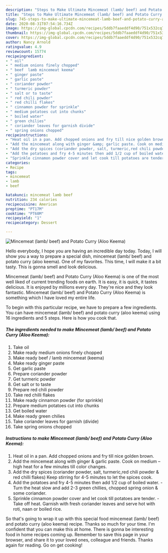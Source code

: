 ```yaml
---
description: "Steps to Make Ultimate Mincemeat (lamb/ beef) and Potato Curry (Aloo Keema)"
title: "Steps to Make Ultimate Mincemeat (lamb/ beef) and Potato Curry (Aloo Keema)"
slug: 745-steps-to-make-ultimate-mincemeat-lamb-beef-and-potato-curry-aloo-keema
date: 2020-08-31T07:54:16.734Z
image: https://img-global.cpcdn.com/recipes/5ddb7faaeddf4d90/751x532cq70/mincemeat-lamb-beef-and-potato-curry-aloo-keema-recipe-main-photo.jpg
thumbnail: https://img-global.cpcdn.com/recipes/5ddb7faaeddf4d90/751x532cq70/mincemeat-lamb-beef-and-potato-curry-aloo-keema-recipe-main-photo.jpg
cover: https://img-global.cpcdn.com/recipes/5ddb7faaeddf4d90/751x532cq70/mincemeat-lamb-beef-and-potato-curry-aloo-keema-recipe-main-photo.jpg
author: Nancy Arnold
ratingvalue: 4.9
reviewcount: 15774
recipeingredient:
- " oil"
- " medium onions finely chopped"
- " beef  lamb mincemeat keema"
- " ginger paste"
- " garlic paste"
- " coriander powder"
- " turmeric powder"
- " salt or to taste"
- " red chili powder"
- " red chilli flakes"
- " cinnamon powder for sprinkle"
- " medium potatoes cut into chunks"
- " boiled water"
- " green chilies"
- " coriander leaves for garnish divide"
- " spring onions chopped"
recipeinstructions:
- "Heat oil in a pan. Add chopped onions and fry till nice golden brown."
- "Add the mincemeat along with ginger &amp; garlic paste. Cook on medium – high heat for a few minutes till color changes."
- "Add the dry spices (coriander powder, salt, turmeric,red chili powder &amp; red chilli flakes) Keep stirring for 4-5 minutes to let the spices cook."
- "Add the potatoes and fry 4-5 minutes then add 1/2 cup of boiled water.  Turn the heat slow and add 2-3 green chillies, chopped spring onion &amp; some coriander."
- "Sprinkle cinnamon powder cover and let cook till potatoes are tender. Take off heat. Garnish with fresh coriander leaves and serve hot with roti, naan or boiled rice."
categories:
- Recipe
tags:
- mincemeat
- lamb
- beef

katakunci: mincemeat lamb beef 
nutrition: 234 calories
recipecuisine: American
preptime: "PT17M"
cooktime: "PT60M"
recipeyield: "1"
recipecategory: Dessert

---
```



![Mincemeat (lamb/ beef) and Potato Curry (Aloo Keema)](https://img-global.cpcdn.com/recipes/5ddb7faaeddf4d90/751x532cq70/mincemeat-lamb-beef-and-potato-curry-aloo-keema-recipe-main-photo.jpg)

Hello everybody, I hope you are having an incredible day today. Today, I will show you a way to prepare a special dish, mincemeat (lamb/ beef) and potato curry (aloo keema). One of my favorites. This time, I will make it a bit tasty. This is gonna smell and look delicious.

Mincemeat (lamb/ beef) and Potato Curry (Aloo Keema) is one of the most well liked of current trending foods on earth. It is easy, it is quick, it tastes delicious. It is enjoyed by millions every day. They're nice and they look fantastic. Mincemeat (lamb/ beef) and Potato Curry (Aloo Keema) is something which I have loved my entire life.




To begin with this particular recipe, we have to prepare a few ingredients. You can have mincemeat (lamb/ beef) and potato curry (aloo keema) using 16 ingredients and 5 steps. Here is how you cook that.

<!--inarticleads1-->

##### The ingredients needed to make Mincemeat (lamb/ beef) and Potato Curry (Aloo Keema):

1. Take  oil
1. Make ready  medium onions finely chopped
1. Make ready  beef / lamb mincemeat (keema)
1. Make ready  ginger paste
1. Get  garlic paste
1. Prepare  coriander powder
1. Get  turmeric powder
1. Get  salt or to taste
1. Prepare  red chili powder
1. Take  red chilli flakes
1. Make ready  cinnamon powder (for sprinkle)
1. Prepare  medium potatoes cut into chunks
1. Get  boiled water
1. Make ready  green chilies
1. Take  coriander leaves for garnish (divide)
1. Take  spring onions chopped




<!--inarticleads2-->

##### Instructions to make Mincemeat (lamb/ beef) and Potato Curry (Aloo Keema):

1. Heat oil in a pan. Add chopped onions and fry till nice golden brown.
1. Add the mincemeat along with ginger &amp; garlic paste. Cook on medium – high heat for a few minutes till color changes.
1. Add the dry spices (coriander powder, salt, turmeric,red chili powder &amp; red chilli flakes) Keep stirring for 4-5 minutes to let the spices cook.
1. Add the potatoes and fry 4-5 minutes then add 1/2 cup of boiled water.  - Turn the heat slow and add 2-3 green chillies, chopped spring onion &amp; some coriander.
1. Sprinkle cinnamon powder cover and let cook till potatoes are tender. - Take off heat. Garnish with fresh coriander leaves and serve hot with roti, naan or boiled rice.




So that's going to wrap it up with this special food mincemeat (lamb/ beef) and potato curry (aloo keema) recipe. Thanks so much for your time. I'm confident that you can make this at home. There is gonna be interesting food in home recipes coming up. Remember to save this page in your browser, and share it to your loved ones, colleague and friends. Thanks again for reading. Go on get cooking!

